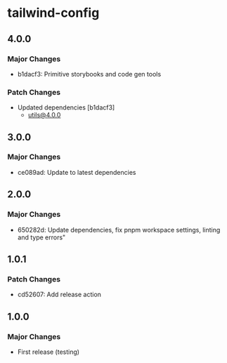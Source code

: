 # tailwind-config

## 4.0.0

### Major Changes

- b1dacf3: Primitive storybooks and code gen tools

### Patch Changes

- Updated dependencies [b1dacf3]
  - utils@4.0.0

## 3.0.0

### Major Changes

- ce089ad: Update to latest dependencies

## 2.0.0

### Major Changes

- 650282d: Update dependencies, fix pnpm workspace settings, linting and type errors"

## 1.0.1

### Patch Changes

- cd52607: Add release action

## 1.0.0

### Major Changes

- First release (testing)
